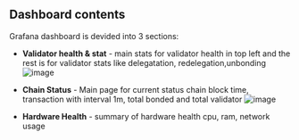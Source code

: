 ## Dashboard contents

Grafana dashboard is devided into 3 sections:

- **Validator health & stat** - main stats for validator health in top left and the rest is for validator stats like delegatation, redelegation,unbonding
![image](https://user-images.githubusercontent.com/50621007/160629676-bc3c4f0f-66df-4a5f-9844-dca308072e7a.png)

- **Chain Status** - Main page for current status chain block time, transaction with interval 1m, total bonded and total validator
![image](https://user-images.githubusercontent.com/50621007/160629676-bc3c4f0f-66df-4a5f-9844-dca308072e7a.png)

- **Hardware Health** - summary of hardware health cpu, ram, network usage
